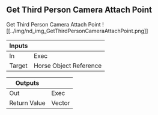 ## Get Third Person Camera Attach Point
Get Third Person Camera Attach Point
![[../img/nd_img_GetThirdPersonCameraAttachPoint.png]]

|Inputs||
|--|--|
| In | Exec |
| Target | Horse Object Reference |

|Outputs||
|--|--|
| Out | Exec |
| Return Value | Vector |
